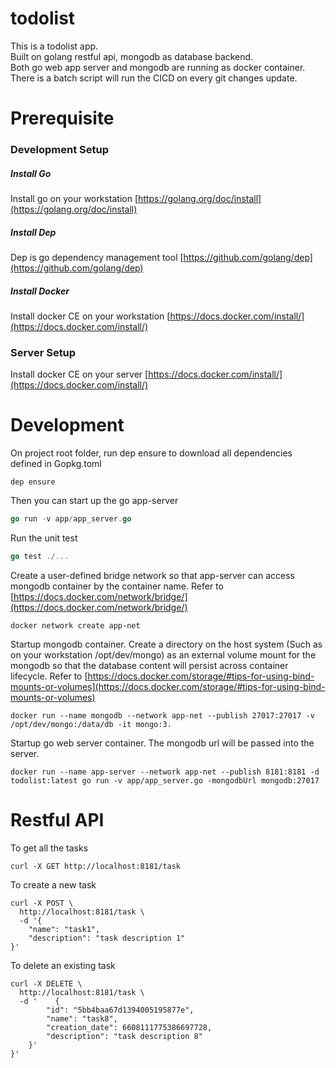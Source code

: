 # todolist
This is a todolist app. <br/>
Built on golang restful api, mongodb as database backend. <br/>
Both go web app server and mongodb are running as docker container. 
There is a batch script will run the CICD on every git changes update.

# Prerequisite
### Development Setup
##### Install Go
Install go on your workstation [https://golang.org/doc/install](https://golang.org/doc/install)  

##### Install Dep
Dep is go dependency management tool [https://github.com/golang/dep](https://github.com/golang/dep)

##### Install Docker
Install docker CE on your workstation [https://docs.docker.com/install/](https://docs.docker.com/install/)

### Server Setup 
Install docker CE on your server [https://docs.docker.com/install/](https://docs.docker.com/install/)

# Development
On project root folder, run dep ensure to download all dependencies defined in Gopkg.toml
```
dep ensure
```

Then you can start up the go app-server

```go
go run -v app/app_server.go
```

Run the unit test
```go
go test ./...
```

Create a user-defined bridge network so that app-server can access mongodb container by the container name. Refer to [https://docs.docker.com/network/bridge/](https://docs.docker.com/network/bridge/)
```
docker network create app-net
``` 

Startup mongodb container. Create a directory on the host system (Such as on your workstation /opt/dev/mongo) as an external volume mount for the mongodb so that the database content will persist across container lifecycle. Refer to [https://docs.docker.com/storage/#tips-for-using-bind-mounts-or-volumes](https://docs.docker.com/storage/#tips-for-using-bind-mounts-or-volumes)
```
docker run --name mongodb --network app-net --publish 27017:27017 -v /opt/dev/mongo:/data/db -it mongo:3.
```

Startup go web server container. The mongodb url will be passed into the server.
```
docker run --name app-server --network app-net --publish 8181:8181 -d todolist:latest go run -v app/app_server.go -mongodbUrl mongodb:27017
```

# Restful API
To get all the tasks
```
curl -X GET http://localhost:8181/task
```

To create a new task
```
curl -X POST \
  http://localhost:8181/task \
  -d '{
	"name": "task1",
	"description": "task description 1"
}'
```

To delete an existing task
```
curl -X DELETE \
  http://localhost:8181/task \
  -d '    {
        "id": "5bb4baa67d1394005195877e",
        "name": "task8",
        "creation_date": 6608111775386697728,
        "description": "task description 8"
    }'
}'
```